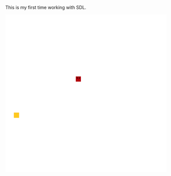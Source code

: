 This is my first time working with SDL.

![Alt Text](https://github.com/Webfusiondk/Snake/blob/master/Snake.gif)
